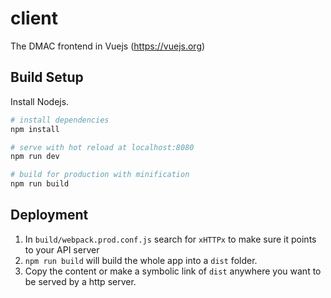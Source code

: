 # client

The DMAC frontend in Vuejs (https://vuejs.org)

## Build Setup
Install Nodejs.

``` bash
# install dependencies
npm install

# serve with hot reload at localhost:8080
npm run dev

# build for production with minification
npm run build

```

## Deployment
1. In `build/webpack.prod.conf.js` search for `xHTTPx` to make sure it points to your API server
2. `npm run build` will build the whole app into a `dist` folder.
3. Copy the content or make a symbolic link of `dist` anywhere you want to be served by a http server.

